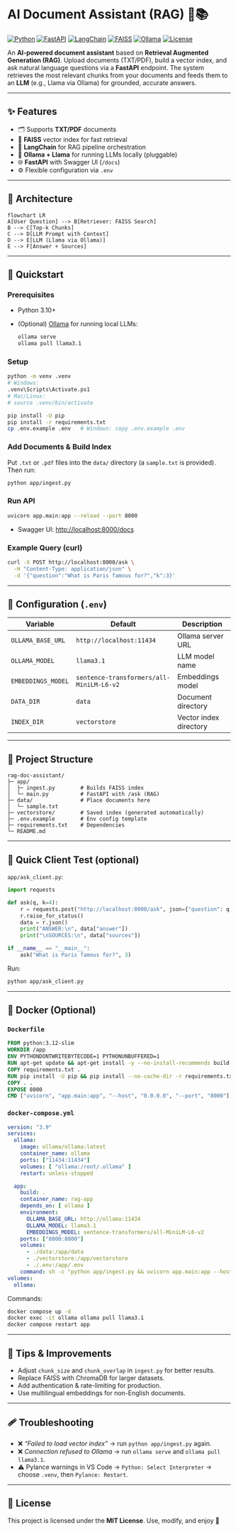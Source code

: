 # AI Document Assistant (RAG) 🧠📚

[![Python](https://img.shields.io/badge/Python-3.10%2B-blue)]()
[![FastAPI](https://img.shields.io/badge/FastAPI-🚀-brightgreen)]()
[![LangChain](https://img.shields.io/badge/LangChain-🧩-purple)]()
[![FAISS](https://img.shields.io/badge/FAISS-🔎-orange)]()
[![Ollama](https://img.shields.io/badge/Ollama-🦙-yellow)]()
[![License](https://img.shields.io/badge/License-MIT-black)]()

An **AI-powered document assistant** based on **Retrieval Augmented Generation (RAG)**.
Upload documents (TXT/PDF), build a vector index, and ask natural language questions via a **FastAPI** endpoint.
The system retrieves the most relevant chunks from your documents and feeds them to an **LLM** (e.g., Llama via Ollama) for grounded, accurate answers.

---

## ✨ Features

* 🗂️ Supports **TXT/PDF** documents
* 🔎 **FAISS** vector index for fast retrieval
* 🧩 **LangChain** for RAG pipeline orchestration
* 🦙 **Ollama + Llama** for running LLMs locally (pluggable)
* 🌐 **FastAPI** with Swagger UI (`/docs`)
* ⚙️ Flexible configuration via `.env`

---

## 🧭 Architecture

```mermaid
flowchart LR
A[User Question] --> B[Retriever: FAISS Search]
B --> C[Top-k Chunks]
C --> D[LLM Prompt with Context]
D --> E[LLM (Llama via Ollama)]
E --> F[Answer + Sources]
```

---

## 🚀 Quickstart

### Prerequisites

* Python 3.10+
* (Optional) [Ollama](https://ollama.com/) for running local LLMs:

  ```bash
  ollama serve
  ollama pull llama3.1
  ```

### Setup

```bash
python -m venv .venv
# Windows:
.venv\Scripts\Activate.ps1
# Mac/Linux:
# source .venv/bin/activate

pip install -U pip
pip install -r requirements.txt
cp .env.example .env   # Windows: copy .env.example .env
```

### Add Documents & Build Index

Put `.txt` or `.pdf` files into the `data/` directory (a `sample.txt` is provided). Then run:

```bash
python app/ingest.py
```

### Run API

```bash
uvicorn app.main:app --reload --port 8000
```

* Swagger UI: [http://localhost:8000/docs](http://localhost:8000/docs)

### Example Query (curl)

```bash
curl -X POST http://localhost:8000/ask \
  -H "Content-Type: application/json" \
  -d '{"question":"What is Paris famous for?","k":3}'
```

---

## 🧰 Configuration (`.env`)

| Variable           | Default                                  | Description            |
| ------------------ | ---------------------------------------- | ---------------------- |
| `OLLAMA_BASE_URL`  | `http://localhost:11434`                 | Ollama server URL      |
| `OLLAMA_MODEL`     | `llama3.1`                               | LLM model name         |
| `EMBEDDINGS_MODEL` | `sentence-transformers/all-MiniLM-L6-v2` | Embeddings model       |
| `DATA_DIR`         | `data`                                   | Document directory     |
| `INDEX_DIR`        | `vectorstore`                            | Vector index directory |

---

## 📂 Project Structure

```
rag-doc-assistant/
├─ app/
│  ├─ ingest.py        # Builds FAISS index
│  └─ main.py          # FastAPI with /ask (RAG)
├─ data/               # Place documents here
│  └─ sample.txt
├─ vectorstore/        # Saved index (generated automatically)
├─ .env.example        # Env config template
├─ requirements.txt    # Dependencies
└─ README.md
```

---

## 🧪 Quick Client Test (optional)

`app/ask_client.py`:

```python
import requests

def ask(q, k=4):
    r = requests.post("http://localhost:8000/ask", json={"question": q, "k": k}, timeout=60)
    r.raise_for_status()
    data = r.json()
    print("ANSWER:\n", data["answer"])
    print("\nSOURCES:\n", data["sources"])

if __name__ == "__main__":
    ask("What is Paris famous for?", 3)
```

Run:

```bash
python app/ask_client.py
```

---

## 🐳 Docker (Optional)

### `Dockerfile`

```dockerfile
FROM python:3.12-slim
WORKDIR /app
ENV PYTHONDONTWRITEBYTECODE=1 PYTHONUNBUFFERED=1
RUN apt-get update && apt-get install -y --no-install-recommends build-essential curl && rm -rf /var/lib/apt/lists/*
COPY requirements.txt .
RUN pip install -U pip && pip install --no-cache-dir -r requirements.txt
COPY . .
EXPOSE 8000
CMD ["uvicorn", "app.main:app", "--host", "0.0.0.0", "--port", "8000"]
```

### `docker-compose.yml`

```yaml
version: "3.9"
services:
  ollama:
    image: ollama/ollama:latest
    container_name: ollama
    ports: ["11434:11434"]
    volumes: [ "ollama:/root/.ollama" ]
    restart: unless-stopped

  app:
    build: .
    container_name: rag-app
    depends_on: [ ollama ]
    environment:
      OLLAMA_BASE_URL: http://ollama:11434
      OLLAMA_MODEL: llama3.1
      EMBEDDINGS_MODEL: sentence-transformers/all-MiniLM-L6-v2
    ports: ["8000:8000"]
    volumes:
      - ./data:/app/data
      - ./vectorstore:/app/vectorstore
      - ./.env:/app/.env
    command: sh -c "python app/ingest.py && uvicorn app.main:app --host 0.0.0.0 --port 8000"
volumes:
  ollama:
```

Commands:

```bash
docker compose up -d
docker exec -it ollama ollama pull llama3.1
docker compose restart app
```

---

## 🧩 Tips & Improvements

* Adjust `chunk_size` and `chunk_overlap` in `ingest.py` for better results.
* Replace FAISS with ChromaDB for larger datasets.
* Add authentication & rate-limiting for production.
* Use multilingual embeddings for non-English documents.

---

## 🩹 Troubleshooting

* ❌ *“Failed to load vector index”* → run `python app/ingest.py` again.
* ❌ *Connection refused to Ollama* → run `ollama serve` and `ollama pull llama3.1`.
* ⚠️ Pylance warnings in VS Code → `Python: Select Interpreter` → choose `.venv`, then `Pylance: Restart`.

---

## 📝 License

This project is licensed under the **MIT License**. Use, modify, and enjoy 🙏
